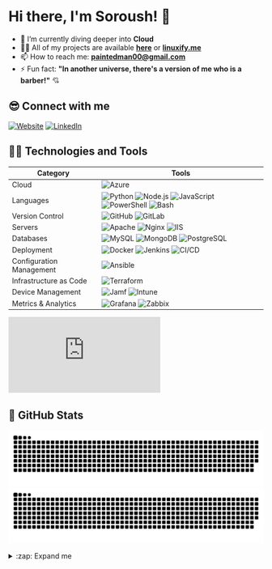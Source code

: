 # Hi there, I'm Soroush! 👋

- 🌱 I’m currently diving deeper into **Cloud**
- 👨‍💻 All of my projects are available **[here][github]** or **[linuxify.me][website]**
- 📫 How to reach me: **paintedman00@gmail.com**
- ⚡ Fun fact: **"In another universe, there's a version of me who is a barber!"** 💘

## 😎 Connect with me

[![Website](https://img.shields.io/website?label=linuxify.me&style=for-the-badge&url=https%3A%2F%2Flinuxify.me)][website]
[![LinkedIn](https://img.shields.io/badge/linkedin-%230077B5.svg?&style=for-the-badge&logo=linkedin&logoColor=white)][linkedin]

## 👨‍💻 Technologies and Tools

| Category                | Tools                                                                                                                                                                                                                                                                                                                                                                                                                                                                                       |
| ----------------------- | ------------------------------------------------------------------------------------------------------------------------------------------------------------------------------------------------------------------------------------------------------------------------------------------------------------------------------------------------------------------------------------------------------------------------------------------------------------------------------------------- |
| Cloud                  | ![Azure](https://img.shields.io/badge/Microsoft_Azure-0078D4?style=for-the-badge&logo=microsoft-azure&logoColor=white)                                                                                                                                                                                                                                                                                                                                 |
| Languages              | ![Python](https://img.shields.io/badge/Python-3776AB?style=for-the-badge&logo=python&logoColor=white) ![Node.js](https://img.shields.io/badge/Node.js-43853D?style=for-the-badge&logo=node.js&logoColor=white) ![JavaScript](https://img.shields.io/badge/JavaScript%20-%23323330.svg?&style=for-the-badge&logo=javascript&logoColor=%23F7DF1E) ![PowerShell](https://img.shields.io/badge/PowerShell-5391FE?style=for-the-badge&logo=powershell&logoColor=white) ![Bash](https://img.shields.io/badge/Bash-4EAA25?style=for-the-badge&logo=gnu-bash&logoColor=white) |
| Version Control         | ![GitHub](https://img.shields.io/badge/GitHub-100000?style=for-the-badge&logo=github&logoColor=white) ![GitLab](https://img.shields.io/badge/GitLab-330F63?style=for-the-badge&logo=gitlab&logoColor=white)                                                                                                                                                                                                                                          |
| Servers                | ![Apache](https://img.shields.io/badge/Apache%20-%23D42029.svg?&style=for-the-badge&logo=apache&logoColor=white) ![Nginx](https://img.shields.io/badge/Nginx%20-%23009639.svg?&style=for-the-badge&logo=nginx&logoColor=white) ![IIS](https://img.shields.io/badge/IIS-0078D7?style=for-the-badge&logo=windows&logoColor=white)                                                                                                                                                            |
| Databases              | ![MySQL](https://img.shields.io/badge/MySQL-00000F?style=for-the-badge&logo=mysql&logoColor=white) ![MongoDB](https://img.shields.io/badge/MongoDB-%234ea94b.svg?&style=for-the-badge&logo=mongodb&logoColor=white) ![PostgreSQL](https://img.shields.io/badge/PostgreSQL-316192?style=for-the-badge&logo=postgresql&logoColor=white)                                                                                                                                                        |
| Deployment             | ![Docker](https://img.shields.io/badge/Docker%20-%230db7ed.svg?&style=for-the-badge&logo=docker&logoColor=white) ![Jenkins](https://img.shields.io/badge/Jenkins%20-%23D42029.svg?&style=for-the-badge&logo=jenkins&logoColor=white) ![CI/CD](https://img.shields.io/badge/CI%2FCD%20-%230A0A0A.svg?&style=for-the-badge&logo=ci-cd&logoColor=white)                                                                                         |
| Configuration Management | ![Ansible](https://img.shields.io/badge/Ansible%20-%23EE0000.svg?&style=for-the-badge&logo=ansible&logoColor=white)                                                                                                                                                                                                                                                                                                                                 |
| Infrastructure as Code  | ![Terraform](https://img.shields.io/badge/Terraform%20-%23623CE4.svg?&style=for-the-badge&logo=terraform&logoColor=white)                                                                                                                                                                                                                                                                                                                             |
| Device Management       | ![Jamf](https://img.shields.io/badge/Jamf-1E1E1E?style=for-the-badge&logo=jamf&logoColor=white) ![Intune](https://img.shields.io/badge/Intune-0078D4?style=for-the-badge&logo=microsoft-intune&logoColor=white)                                                                                                                                                                                                 |
| Metrics & Analytics     | ![Grafana](https://img.shields.io/badge/Grafana-F2F4F9?style=for-the-badge&logo=grafana&logoColor=orange) ![Zabbix](https://img.shields.io/badge/Zabbix-EE0000?style=for-the-badge&logo=zabbix&logoColor=white)                                                                                                                                                                                                 |
<iframe src="https://tryhackme.com/api/v2/badges/public-profile?userPublicId=2397541" style='border:none;'></iframe>


## 🚀 GitHub Stats

![github contribution grid snake animation](https://raw.githubusercontent.com/platane/platane/output/github-contribution-grid-snake-dark.svg#gh-dark-mode-only)![github contribution grid snake animation](https://raw.githubusercontent.com/platane/platane/output/github-contribution-grid-snake.svg#gh-light-mode-only)

<details>
  <summary> :zap: Expand me</summary>

![Soroush’s GitHub stats](https://github-readme-stats.vercel.app/api?username=paintedman00&show_icons=true&hide_border=true&hide=contribs,prs&theme=dark "Soroush's GitHub stats")

</details>

[website]: https://linuxify.me
[linkedin]: https://linkedin.com/in/paintedman00
[github]: https://github.com/paintedman00
